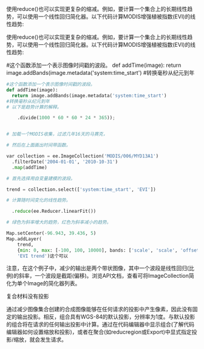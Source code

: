 使用reduce()也可以实现更复杂的缩减。例如，要计算一个集合上的长期线性趋势，可以使用一个线性回归简化器。以下代码计算MODIS增强植被指数(EVI)的线性趋势:

使用reduce()也可以实现更复杂的缩减。例如，要计算一个集合上的长期线性趋势，可以使用一个线性回归简化器。以下代码计算MODIS增强植被指数(EVI)的线性趋势:

#这个函数添加一个表示图像时间戳的波段。
def addTime(image):
  return image.addBands(image.metadata('system:time_start')
#转换毫秒从纪元到年

```python
#这个函数添加一个表示图像时间戳的波段。
def addTime(image):  
  return image.addBands(image.metadata('system:time_start')
#转换毫秒从纪元到年
# 以下是趋势计算的解释。

    .divide(1000 * 60 * 60 * 24 * 365));


# 加载一个MODIS收集，过滤几年16天的马赛克，

# 然后在上面画出时间带函数。

var collection = ee.ImageCollection('MODIS/006/MYD13A1')
  .filterDate('2004-01-01', '2010-10-31')
  .map(addTime)

# 首先选择用自变量建模的波段。

trend = collection.select(['system:time_start', 'EVI'])

# 计算随时间变化的线性趋势。

  .reduce(ee.Reducer.linearFit())

# 绿色为斜率增大的趋势，红色为斜率减小的趋势。

Map.setCenter(-96.943, 39.436, 5)
Map.addLayer(
    trend,
    {min: 0, max: [-100, 100, 10000], bands: ['scale', 'scale', 'offset']},
    'EVI trend')这个可以
```



注意，在这个例子中，减少的输出是两个带状图像，其中一个波段是线性回归(比例)的斜率，一个波段是截距(偏移)。浏览API文档，查看可将ImageCollection简化为单个Image的简化器列表。

复合材料没有投影

通过减少图像集合创建的合成图像能够在任何请求的投影中产生像素，因此没有固定的输出投影。相反，组合具有WGS-84的默认投影，分辨率为1度。与默认投影的组合将在请求的任何输出投影中计算。通过在代码编辑器中显示组合(了解代码编辑器如何设置缩放和投影)，或者在聚合(如reducregion或Export)中显式指定投影/缩放，就会发生请求。
